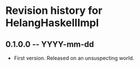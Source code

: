 # Revision history for HelangHaskellImpl

## 0.1.0.0 -- YYYY-mm-dd

* First version. Released on an unsuspecting world.

